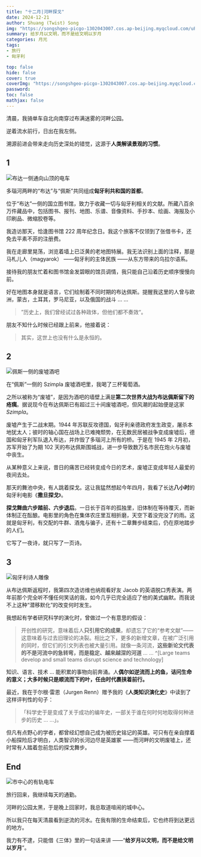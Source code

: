 ```yaml
---
title: "十二月|河畔探戈"
date: 2024-12-21
author: Shuang (Twist) Song
img: "https://songshgeo-picgo-1302043007.cos.ap-beijing.myqcloud.com/uPic/4CE160AC-DD55-473D-880E-20C16847167B_1_105_c.jpeg"
summary: 给岁月以文明，而不是给文明以岁月
categories: 月光
tags:
- 旅行
- 匈牙利

top: false
hide: false
cover: true
coverImg: "https://songshgeo-picgo-1302043007.cos.ap-beijing.myqcloud.com/uPic/4CE160AC-DD55-473D-880E-20C16847167B_1_105_c.jpeg"
password:
toc: false
mathjax: false
---
```


清晨，我骑单车自北向南穿过布满迷雾的河畔公园。

逆着流水前行，日出在我左侧。

溯源前进会带来走向历史深处的错觉，这源于**人类解读景观的习惯**。

## 1

![布达一侧通向山顶的电车](https://songshgeo-picgo-1302043007.cos.ap-beijing.myqcloud.com/uPic/81864C94-DD23-49C7-9571-F2EEA3246FBB_1_105_c.jpeg)

多瑙河两畔的“布达”与“佩斯”共同组成**匈牙利共和国的首都**。

位于“布达”一侧的国立图书馆，致力于收藏一切与匈牙利相关的文献。所藏八百余万件藏品中，包括图书、报刊、地图、乐谱、音像资料、手抄本、绘画、海报及小印刷品、微缩胶卷等。

我造访那天，恰逢图书馆 222 周年纪念日。我这个旅客不仅领到了张借书卡，还免去平素不菲的注册费。

我在走廊里晃荡，浏览着墙上已泛黄的老地图特展。我无法识别上面的注释，那是马札儿人（magyarok） ——匈牙利的主体民族 ——从东方带来的乌拉尔语系。

接待我的朋友忙着和图书馆金发碧眼的馆员调情，我只能自己沿着历史顺序慢慢向前。

好在地图本身就是语言，它们绘制着不同时期的布达佩斯。提醒我这里的人曾与欧洲，蒙古，土耳其，罗马尼亚，以及俄国的战斗 ... ...

> ”历史上，我们曾经试过各种政体，但他们都不奏效“。

朋友不知什么时候已经跟上前来，他接着说：

> 其实，这世上也没有什么是永恒的。

## 2

![佩斯一侧的废墟酒吧](https://songshgeo-picgo-1302043007.cos.ap-beijing.myqcloud.com/uPic/20241206-PC060253.jpeg)

在“佩斯”一侧的 Szimpla 废墟酒吧里，我喝了三杯葡萄酒。

之所以被称为“废墟”，是因为酒吧的墙壁上满是**第二次世界大战为布达佩斯留下的疮痍**。据说现今在布达佩斯已有超过三十间废墟酒吧，但风潮的起始便是这家 *Szimpla*。

废墟产生于二战末期。1944 年苏联反攻德国，匈牙利亲德政府发生政变，屠杀本地犹太人；彼时的轴心国在战场上已难掩颓势，在无数民居被战争变成废墟后，德国和匈牙利军队退入布达，并炸毁了多瑙河上所有的桥。于是在 1945 年 2月初，苏军开始了为期 102 天的布达佩斯围城战，进一步导致数万名市民在炮火与废墟中丧生。

从某种意义上来说，昔日的痛苦已经转变成今日的艺术，废墟正变成年轻人最爱的夜间去处。

那天的舞池中央，有人跳着探戈。这让我猛然想起今年四月，我看了长达**八小时**的匈牙利电影《**撒旦探戈**》。

**探戈舞曲六步踏前、六步退后**。一日长于百年的孤独里，旧体制在等待覆灭，而新体制正在酝酿。电影里的角色在集体农庄里互相折磨，天空下着没完没了的雨。这就是匈牙利，有交配的牛群、酒鬼与骗子，还有十二章舞步结束后，仍在原地踏步的人们。

它写了一夜诗，就只写了一页诗。

## 3

![匈牙利诗人雕像](https://songshgeo-picgo-1302043007.cos.ap-beijing.myqcloud.com/uPic/4CE160AC-DD55-473D-880E-20C16847167B_1_105_c.jpeg)

从布达佩斯返程时，我第四次造访维也纳观看好友 Jacob 的英语脱口秀表演。两年前那个完全听不懂任何笑话的我，如今几乎已完全适应了他的美式幽默。而我说不上这种“潜移默化”的改变何时发生。

我想起有学者研究科学的演化时，曾做过一个有意思的假设：

> 开创性的研究，意味着后人**只引用它的成果**，却遗忘了它的“参考文献”——这意味着与过去旧理论的决裂。相比之下，更多的新增文章，在被广泛引用的同时，但它们的引文列表也被大量引用。就像一条河流，**这些新论文代表的不是河流中的急转弯，而是稳定、越来越深的河道** ... ... ^[Large teams develop and small teams disrupt science and technology]

知识、语言、技术 ... 能积累的事物向前奔涌。人**偶尔如逆流而上的鱼，诘问生命的意义；大多时候只是顺流而下的叶，任由时代裹挟着前行。**

最近，我在于尔根·雷恩（Jurgen Renn）赠予我的《**人类知识演化史**》中读到了这样评判性的句子：

> 「科学史于是变成了关于成功的编年史，一部关于谁在何时何地取得何种进步的历史 ... ...」。

但凡有点野心的学者，都曾经幻想自己成为被历史铭记的英雄。可只有在亲自撑着小船探险后才明白，人类智识的长河边尽是英雄冢 ——而河畔的文明废墟上，还时常有人踏着忽前忽后的探戈舞步。

## End

![市中心的有轨电车](https://songshgeo-picgo-1302043007.cos.ap-beijing.myqcloud.com/uPic/2BD0E554-EF4B-43B4-89AD-2579CEF635F7_1_105_c.jpeg)

旅行回来，我继续每天的通勤。

河畔的公园太黑，于是晚上回家时，我总取道喧闹的城中心。

所以我只在每天清晨看到逆流的河水。在我有限的生命结束后，它也终将到达更远的地方。

我力有不逮，只能借《三体》里的一句话来讲 ——“**给岁月以文明，而不是给文明以岁月**”。
